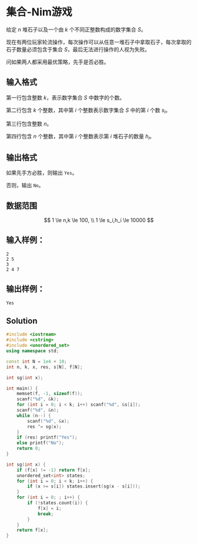# 集合-Nim游戏

给定 $n$ 堆石子以及一个由 $k$ 个不同正整数构成的数字集合 $S$。

现在有两位玩家轮流操作，每次操作可以从任意一堆石子中拿取石子，每次拿取的石子数量必须包含于集合 $S$，最后无法进行操作的人视为失败。

问如果两人都采用最优策略，先手是否必胜。

## 输入格式

第一行包含整数 $k$，表示数字集合 $S$ 中数字的个数。

第二行包含 $k$ 个整数，其中第 $i$ 个整数表示数字集合 $S$ 中的第 $i$ 个数 $s_i$。

第三行包含整数 $n$。

第四行包含 $n$ 个整数，其中第 $i$ 个整数表示第 $i$ 堆石子的数量 $h_i$。

## 输出格式

如果先手方必胜，则输出 `Yes`。

否则，输出 `No`。

## 数据范围

$$
1 \le n,k \le 100, \\
1 \le s_i,h_i \le 10000
$$

## 输入样例：

```text
2
2 5
3
2 4 7
```

## 输出样例：

```text
Yes
```

## Solution

```Cpp
#include <iostream>
#include <cstring>
#include <unordered_set>
using namespace std;

const int N = 1e4 + 10;
int n, k, x, res, s[N], f[N];

int sg(int x);

int main() {
    memset(f, -1, sizeof(f));
    scanf("%d", &k);
    for (int i = 0; i < k; i++) scanf("%d", &s[i]);
    scanf("%d", &n);
    while (n--) {
        scanf("%d", &x);
        res ^= sg(x);
    }
    if (res) printf("Yes");
    else printf("No");
    return 0;
}

int sg(int x) {
    if (f[x] != -1) return f[x];
    unordered_set<int> states;
    for (int i = 0; i < k; i++) {
        if (x >= s[i]) states.insert(sg(x - s[i]));
    }
    for (int i = 0; ; i++) {
        if (!states.count(i)) {
            f[x] = i;
            break;
        }
    }
    return f[x];
}
```
